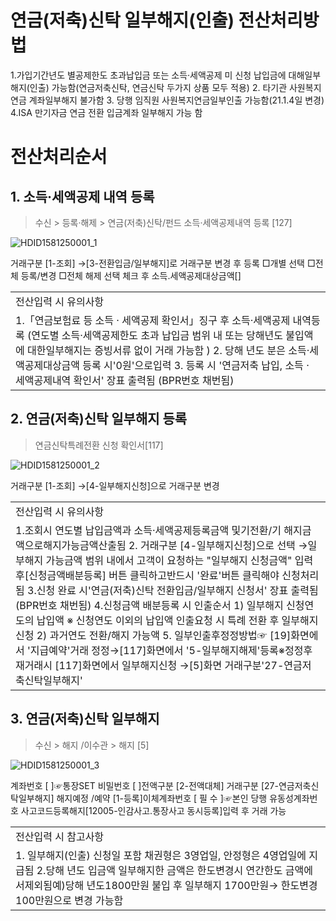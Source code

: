 # 연금(저축)신탁 일부해지(인출) 전산처리방법
1.가입기간년도 별공제한도 초과납입금 또는 소득·세액공제 미 신청 납입금에 대해일부해지(인출) 가능함(연금저축신탁, 연금신탁 두가지 상품 모두 적용)
2. 타기관 사원복지연금 계좌일부해지 불가함
3. 당행 임직원 사원복지연금일부인출 가능함(21.1.4일 변경)
4.ISA 만기자금 연금 전환 입금계좌 일부해지 가능 함
# 전산처리순서
## 1. 소득·세액공제 내역 등록
> 수신 > 등록·해제 > 연금(저축)신탁/펀드 소득·세액공제내역 등록 [127]

![HDID1581250001_1](HDID1581250001_1.jpg)

거래구분 [1-조회] →[3-전환입금/일부해지]로 거래구분 변경 후 등록
□개별 선택 □전체 등록/변경 □전체 해제 선택 체크 후
소득.세액공제대상금액[]

<table><tbody><tr>
<td>
전산입력 시 유의사항</td></tr><tr>
<td>1.「연금보험료 등 소득 · 세액공제 확인서」징구 후 소득·세액공제 내역등록
(연도별 소득·세액공제한도 초과 납입금 범위 내 또는 당해년도 불입액에 대한일부해지는 증빙서류 없이 거래 가능함 )
2. 당해 년도 분은 소득·세액공제대상금액 등록 시'0원'으로입력
3. 등록 시 '연금저축 납입, 소득 · 세액공제내역 확인서' 장표 출력됨 (BPR번호 채번됨)</td></tr></tbody>
</table>


## 2. 연금(저축)신탁 일부해지 등록
> 연금신탁특례전환 신청 확인서[117]

![HDID1581250001_2](HDID1581250001_2.png)

거래구분 [1-조회]
→[4-일부해지신청]으로 거래구분 변경

<table><tbody><tr>
<td>
전산입력 시 유의사항</td></tr><tr>
<td>1.조회시 연도별 납입금액과 소득·세액공제등록금액 및기전환/기 해지금액으로해지가능금액산출됨
2. 거래구분 [4-일부해지신청]으로 선택
→일부해지 가능금액 범위 내에서 고객이 요청하는 "일부해지 신청금액" 입력후[신청금액배분등록] 버튼 클릭하고반드시 '완료'버튼 클릭해야 신청처리 됨
3.신청 완료 시'연금(저축)신탁 전환입금/일부해지 신청서' 장표 출력됨 (BPR번호 채번됨)
4.신청금액 배분등록 시 인출순서
1) 일부해지 신청연도의 납입액
※ 신청연도 이외의 납입액 인출요청 시 특례 전환 후 일부해지 신청
2) 과거연도 전환/해지 가능액
5. 일부인출후정정방법☞ [19]화면에서 '지급예약'거래 정정→[117]화면에서 '5-일부해지해제'등록※정정후 재거래시 [117]화면에서 일부해지신청 →[5]화면 거래구분'27-연금저축신탁일부해지'</td></tr></tbody>
</table>


## 3. 연금(저축)신탁 일부해지
> 수신 > 해지 /이수관 > 해지 [5]

![HDID1581250001_3](HDID1581250001_3.jpg)

계좌번호 [ ]☞통장SET 비밀번호 [ ]전액구분 [2-전액대체]
거래구분 [27-연금저축신탁일부해지]
해지예정
/예약
[1-등록]이체계좌번호 [ 필 수 ]☞본인 당행 유동성계좌번호
사고코드등록해지[12005-인감사고.통장사고 동시등록]입력 후 거래 가능

<table><tbody><tr>
<td>
전산입력 시 참고사항</td></tr><tr>
<td>1. 일부해지(인출) 신청일 포함 채권형은 3영업일, 안정형은 4영업일에 지급됨
2.당해 년도 입금액 일부해지한 금액은 한도변경시 연간한도 금액에서제외됨예)당해 년도1800만원 불입 후 일부해지 1700만원→ 한도변경 100만원으로 변경 가능함</td></tr></tbody>
</table>


